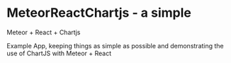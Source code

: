 # MeteorReactChartjs - a simple

Meteor + React + Chartjs

Example App, keeping things as simple as possible and demonstrating the use of ChartJS with Meteor + React

